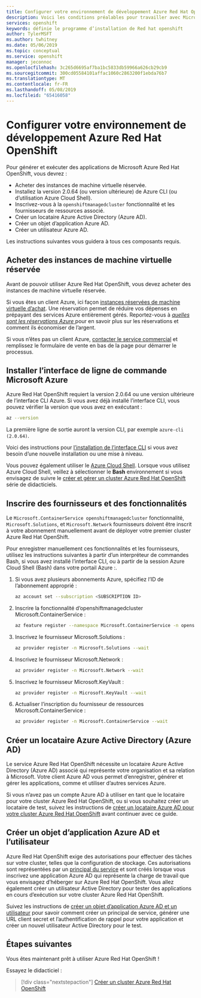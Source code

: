 ```yaml
---
title: Configurer votre environnement de développement Azure Red Hat OpenShift | Microsoft Docs
description: Voici les conditions préalables pour travailler avec Microsoft Azure Red Hat OpenShift.
services: openshift
keywords: définie le programme d’installation de Red hat openshift
author: TylerMSFT
ms.author: twhitney
ms.date: 05/06/2019
ms.topic: conceptual
ms.service: openshift
manager: jeconnoc
ms.openlocfilehash: 3c265d6695af7ba1bc5833db59966a626cb29cb9
ms.sourcegitcommit: 300cd05584101affac1060c2863200f1ebda76b7
ms.translationtype: MT
ms.contentlocale: fr-FR
ms.lasthandoff: 05/08/2019
ms.locfileid: "65416058"
---
```

# <a name="set-up-your-azure-red-hat-openshift-dev-environment"></a>Configurer votre environnement de développement Azure Red Hat OpenShift

Pour générer et exécuter des applications de Microsoft Azure Red Hat OpenShift, vous devrez :

* Acheter des instances de machine virtuelle réservée.
* Installez la version 2.0.64 (ou version ultérieure) de Azure CLI (ou d’utilisation Azure Cloud Shell).
* Inscrivez-vous à la `openshiftmanagedcluster` fonctionnalité et les fournisseurs de ressources associé.
* Créer un locataire Azure Active Directory (Azure AD).
* Créer un objet d’application Azure AD.
* Créer un utilisateur Azure AD.

Les instructions suivantes vous guidera à tous ces composants requis.

## <a name="purchase-azure-virtual-machine-reserved-instances"></a>Acheter des instances de machine virtuelle réservée

Avant de pouvoir utiliser Azure Red Hat OpenShift, vous devez acheter des instances de machine virtuelle réservée.

Si vous êtes un client Azure, ici façon [instances réservées de machine virtuelle d’achat](https://aka.ms/openshift/buy). Une réservation permet de réduire vos dépenses en prépayant des services Azure entièrement gérés. Reportez-vous à [ *quelles sont les réservations Azure* ](https://docs.microsoft.com/azure/billing/billing-save-compute-costs-reservations) pour en savoir plus sur les réservations et comment ils économiser de l’argent.

Si vous n’êtes pas un client Azure, [contacter le service commercial](https://aka.ms/openshift/contact-sales) et remplissez le formulaire de vente en bas de la page pour démarrer le processus.

## <a name="install-the-azure-cli"></a>Installer l’interface de ligne de commande Microsoft Azure

Azure Red Hat OpenShift requiert la version 2.0.64 ou une version ultérieure de l’interface CLI Azure. Si vous avez déjà installé l’interface CLI, vous pouvez vérifier la version que vous avez en exécutant :

```bash
az --version
```

La première ligne de sortie auront la version CLI, par exemple `azure-cli (2.0.64)`.

Voici des instructions pour [l’installation de l’interface CLI](https://docs.microsoft.com/cli/azure/install-azure-cli?view=azure-cli-latest) si vous avez besoin d’une nouvelle installation ou une mise à niveau.

Vous pouvez également utiliser le [Azure Cloud Shell](https://docs.microsoft.com/azure/cloud-shell/overview). Lorsque vous utilisez Azure Cloud Shell, veillez à sélectionner le **Bash** environnement si vous envisagez de suivre le [créer et gérer un cluster Azure Red Hat OpenShift](tutorial-create-cluster.md) série de didacticiels.

## <a name="register-providers-and-features"></a>Inscrire des fournisseurs et des fonctionnalités

Le `Microsoft.ContainerService openshiftmanagedcluster` fonctionnalité, `Microsoft.Solutions`, et `Microsoft.Network` fournisseurs doivent être inscrit à votre abonnement manuellement avant de déployer votre premier cluster Azure Red Hat OpenShift.

Pour enregistrer manuellement ces fonctionnalités et les fournisseurs, utilisez les instructions suivantes à partir d’un interpréteur de commandes Bash, si vous avez installé l’interface CLI, ou à partir de la session Azure Cloud Shell (Bash) dans votre portail Azure :.
1. Si vous avez plusieurs abonnements Azure, spécifiez l’ID de l’abonnement approprié :

    ```bash
    az account set --subscription <SUBSCRIPTION ID>
    ```

2. Inscrire la fonctionnalité d’openshiftmanagedcluster Microsoft.ContainerService :

    ```bash
    az feature register --namespace Microsoft.ContainerService -n openshiftmanagedcluster
    ```

3. Inscrivez le fournisseur Microsoft.Solutions :

    ```bash
    az provider register -n Microsoft.Solutions --wait
    ```

4. Inscrivez le fournisseur Microsoft.Network :

    ```bash
    az provider register -n Microsoft.Network --wait
    ```

5. Inscrivez le fournisseur Microsoft.KeyVault :

    ```bash
    az provider register -n Microsoft.KeyVault --wait
    ```

6. Actualiser l’inscription du fournisseur de ressources Microsoft.ContainerService :

    ```bash
    az provider register -n Microsoft.ContainerService --wait
    ```

## <a name="create-an-azure-active-directory-azure-ad-tenant"></a>Créer un locataire Azure Active Directory (Azure AD)

Le service Azure Red Hat OpenShift nécessite un locataire Azure Active Directory (Azure AD) associé qui représente votre organisation et sa relation à Microsoft. Votre client Azure AD vous permet d’enregistrer, générer et gérer les applications, comme et utiliser d’autres services Azure.

Si vous n’avez pas un compte Azure AD à utiliser en tant que le locataire pour votre cluster Azure Red Hat OpenShift, ou si vous souhaitez créer un locataire de test, suivez les instructions de [créer un locataire Azure AD pour votre cluster Azure Red Hat OpenShift](howto-create-tenant.md) avant continuer avec ce guide.

## <a name="create-an-azure-ad-application-object-and-user"></a>Créer un objet d’application Azure AD et l’utilisateur

Azure Red Hat OpenShift exige des autorisations pour effectuer des tâches sur votre cluster, telles que la configuration de stockage. Ces autorisations sont représentées par un [principal du service](https://docs.microsoft.com/azure/active-directory/develop/app-objects-and-service-principals#service-principal-object) et sont créés lorsque vous inscrivez une application Azure AD qui représente la charge de travail que vous envisagez d’héberger sur Azure Red Hat OpenShift. Vous allez également créer un utilisateur Active Directory pour tester des applications en cours d’exécution sur votre cluster Azure Red Hat OpenShift.

Suivez les instructions de [créer un objet d’application Azure AD et un utilisateur](howto-aad-app-configuration.md) pour savoir comment créer un principal de service, générer une URL client secret et l’authentification de rappel pour votre application et créer un nouvel utilisateur Active Directory pour le test.

## <a name="next-steps"></a>Étapes suivantes

Vous êtes maintenant prêt à utiliser Azure Red Hat OpenShift !

Essayez le didacticiel :
> [!div class="nextstepaction"]
> [Créer un cluster Azure Red Hat OpenShift](tutorial-create-cluster.md)

[azure-cli-install]: https://docs.microsoft.com/cli/azure/install-azure-cli